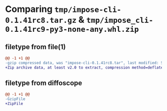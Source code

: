 # Comparing `tmp/impose-cli-0.1.41rc8.tar.gz` & `tmp/impose_cli-0.1.41rc9-py3-none-any.whl.zip`

## filetype from file(1)

```diff
@@ -1 +1 @@
-gzip compressed data, was "impose-cli-0.1.41rc8.tar", last modified: Sun Jul  9 08:19:54 2023, max compression
+Zip archive data, at least v2.0 to extract, compression method=deflate
```

## filetype from diffoscope

```diff
@@ -1 +1 @@
-GzipFile
+ZipFile
```

